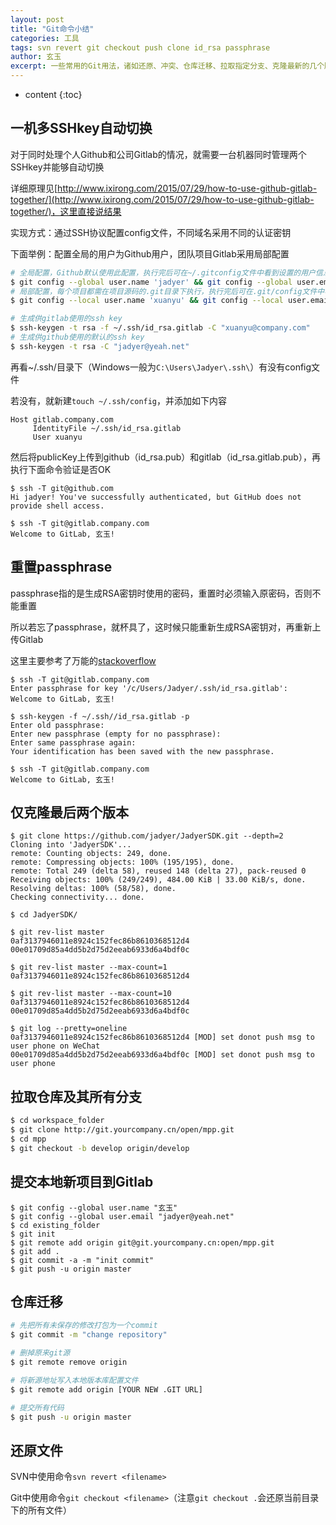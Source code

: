 ```yaml
---
layout: post
title: "Git命令小结"
categories: 工具
tags: svn revert git checkout push clone id_rsa passphrase
author: 玄玉
excerpt: 一些常用的Git用法，诸如还原、冲突、仓库迁移、拉取指定分支、克隆最新的几个版本、一机管理多个SSHKey、重置passphrase等等。
---
```


* content
{:toc}

## 一机多SSHkey自动切换

对于同时处理个人Github和公司Gitlab的情况，就需要一台机器同时管理两个SSHkey并能够自动切换

详细原理见[http://www.ixirong.com/2015/07/29/how-to-use-github-gitlab-together/](http://www.ixirong.com/2015/07/29/how-to-use-github-gitlab-together/)，这里直接说结果

实现方式：通过SSH协议配置config文件，不同域名采用不同的认证密钥

下面举例：配置全局的用户为Github用户，团队项目Gitlab采用局部配置

```bash
# 全局配置，Github默认使用此配置，执行完后可在~/.gitconfig文件中看到设置的用户信息
$ git config --global user.name 'jadyer' && git config --global user.email 'jadyer@yeah.net'
# 局部配置，每个项目都需在项目源码的.git目录下执行，执行完后可在.git/config文件中看到设置的用户信息
$ git config --local user.name 'xuanyu' && git config --local user.email 'xuanyu@company.com'

# 生成供gitlab使用的ssh key
$ ssh-keygen -t rsa -f ~/.ssh/id_rsa.gitlab -C "xuanyu@company.com"
# 生成供github使用的默认的ssh key
$ ssh-keygen -t rsa -C "jadyer@yeah.net"
```

再看~/.ssh/目录下（Windows一般为`C:\Users\Jadyer\.ssh\`）有没有config文件

若没有，就新建`touch ~/.ssh/config`，并添加如下内容

```
Host gitlab.company.com
     IdentityFile ~/.ssh/id_rsa.gitlab
     User xuanyu
```

然后将publicKey上传到github（id_rsa.pub）和gitlab（id_rsa.gitlab.pub），再执行下面命令验证是否OK

```
$ ssh -T git@github.com
Hi jadyer! You've successfully authenticated, but GitHub does not provide shell access.

$ ssh -T git@gitlab.company.com
Welcome to GitLab, 玄玉!
```

## 重置passphrase

passphrase指的是生成RSA密钥时使用的密码，重置时必须输入原密码，否则不能重置

所以若忘了passphrase，就杯具了，这时候只能重新生成RSA密钥对，再重新上传Gitlab

这里主要参考了万能的[stackoverflow](http://stackoverflow.com/questions/10189745/how-to-reset-or-change-the-passphrase-for-a-github-ssh-key)

```
$ ssh -T git@gitlab.company.com
Enter passphrase for key '/c/Users/Jadyer/.ssh/id_rsa.gitlab':
Welcome to GitLab, 玄玉!

$ ssh-keygen -f ~/.ssh//id_rsa.gitlab -p
Enter old passphrase:
Enter new passphrase (empty for no passphrase):
Enter same passphrase again:
Your identification has been saved with the new passphrase.

$ ssh -T git@gitlab.company.com
Welcome to GitLab, 玄玉!
```

## 仅克隆最后两个版本

```
$ git clone https://github.com/jadyer/JadyerSDK.git --depth=2
Cloning into 'JadyerSDK'...
remote: Counting objects: 249, done.
remote: Compressing objects: 100% (195/195), done.
remote: Total 249 (delta 58), reused 148 (delta 27), pack-reused 0
Receiving objects: 100% (249/249), 484.00 KiB | 33.00 KiB/s, done.
Resolving deltas: 100% (58/58), done.
Checking connectivity... done.

$ cd JadyerSDK/

$ git rev-list master
0af3137946011e8924c152fec86b8610368512d4
00e01709d85a4dd5b2d75d2eeab6933d6a4bdf0c

$ git rev-list master --max-count=1
0af3137946011e8924c152fec86b8610368512d4

$ git rev-list master --max-count=10
0af3137946011e8924c152fec86b8610368512d4
00e01709d85a4dd5b2d75d2eeab6933d6a4bdf0c

$ git log --pretty=oneline
0af3137946011e8924c152fec86b8610368512d4 [MOD] set donot push msg to user phone on WeChat
00e01709d85a4dd5b2d75d2eeab6933d6a4bdf0c [MOD] set donot push msg to user phone
```

## 拉取仓库及其所有分支

```bash
$ cd workspace_folder
$ git clone http://git.yourcompany.cn/open/mpp.git
$ cd mpp
$ git checkout -b develop origin/develop

```

## 提交本地新项目到Gitlab

```
$ git config --global user.name "玄玉"
$ git config --global user.email "jadyer@yeah.net"
$ cd existing_folder
$ git init
$ git remote add origin git@git.yourcompany.cn:open/mpp.git
$ git add .
$ git commit -a -m "init commit"
$ git push -u origin master
```

## 仓库迁移

```bash
# 先把所有未保存的修改打包为一个commit
$ git commit -m "change repository"

# 删掉原来git源
$ git remote remove origin

# 将新源地址写入本地版本库配置文件
$ git remote add origin [YOUR NEW .GIT URL]

# 提交所有代码
$ git push -u origin master
```

## 还原文件

SVN中使用命令`svn revert <filename>`

Git中使用命令`git checkout <filename>`（注意`git checkout .`会还原当前目录下的所有文件）